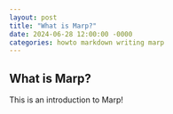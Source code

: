 ```yaml
---
layout: post
title: "What is Marp?"
date: 2024-06-28 12:00:00 -0000
categories: howto markdown writing marp
---
```

## What is Marp?
This is an introduction to Marp!

